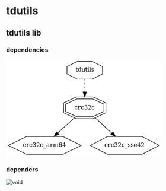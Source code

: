 # tdutils

## tdutils lib

### dependencies

![void](../dev/png/ton.tdutils.png)

### dependers

![void](../dev/png/ton.tdutils.dependers.png)

